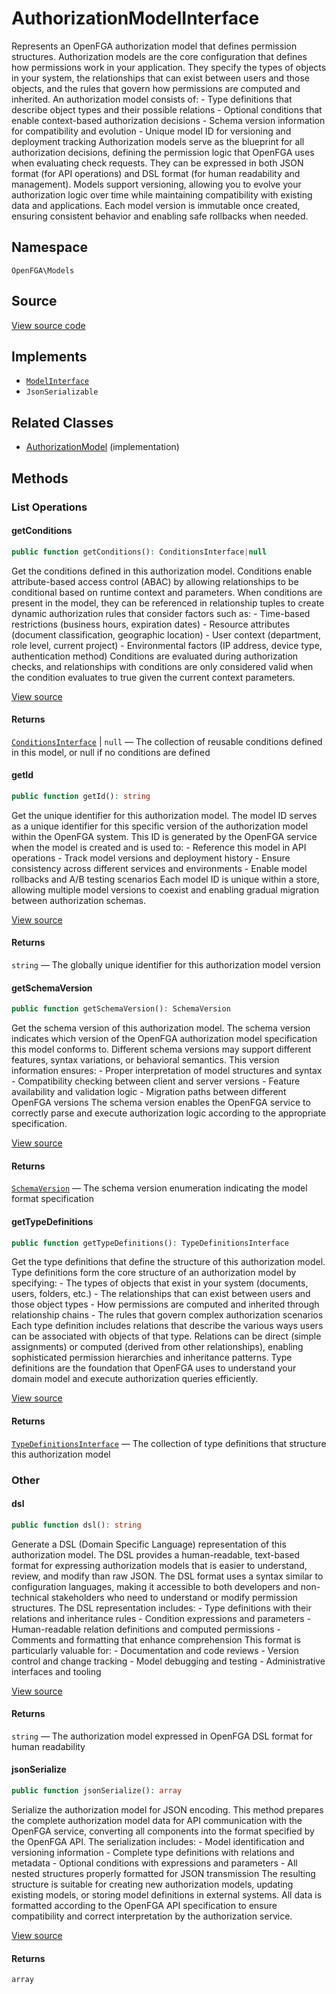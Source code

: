 # AuthorizationModelInterface

Represents an OpenFGA authorization model that defines permission structures. Authorization models are the core configuration that defines how permissions work in your application. They specify the types of objects in your system, the relationships that can exist between users and those objects, and the rules that govern how permissions are computed and inherited. An authorization model consists of: - Type definitions that describe object types and their possible relations - Optional conditions that enable context-based authorization decisions - Schema version information for compatibility and evolution - Unique model ID for versioning and deployment tracking Authorization models serve as the blueprint for all authorization decisions, defining the permission logic that OpenFGA uses when evaluating check requests. They can be expressed in both JSON format (for API operations) and DSL format (for human readability and management). Models support versioning, allowing you to evolve your authorization logic over time while maintaining compatibility with existing data and applications. Each model version is immutable once created, ensuring consistent behavior and enabling safe rollbacks when needed.

## Namespace

`OpenFGA\Models`

## Source

[View source code](https://github.com/evansims/openfga-php/blob/main/src/Models/AuthorizationModelInterface.php)

## Implements

* [`ModelInterface`](ModelInterface.md)
* `JsonSerializable`

## Related Classes

* [AuthorizationModel](Models/AuthorizationModel.md) (implementation)

## Methods

### List Operations

#### getConditions

```php
public function getConditions(): ConditionsInterface|null

```

Get the conditions defined in this authorization model. Conditions enable attribute-based access control (ABAC) by allowing relationships to be conditional based on runtime context and parameters. When conditions are present in the model, they can be referenced in relationship tuples to create dynamic authorization rules that consider factors such as: - Time-based restrictions (business hours, expiration dates) - Resource attributes (document classification, geographic location) - User context (department, role level, current project) - Environmental factors (IP address, device type, authentication method) Conditions are evaluated during authorization checks, and relationships with conditions are only considered valid when the condition evaluates to true given the current context parameters.

[View source](https://github.com/evansims/openfga-php/blob/main/src/Models/AuthorizationModelInterface.php#L84)

#### Returns

[`ConditionsInterface`](Models/Collections/ConditionsInterface.md) &#124; `null` — The collection of reusable conditions defined in this model, or null if no conditions are defined

#### getId

```php
public function getId(): string

```

Get the unique identifier for this authorization model. The model ID serves as a unique identifier for this specific version of the authorization model within the OpenFGA system. This ID is generated by the OpenFGA service when the model is created and is used to: - Reference this model in API operations - Track model versions and deployment history - Ensure consistency across different services and environments - Enable model rollbacks and A/B testing scenarios Each model ID is unique within a store, allowing multiple model versions to coexist and enabling gradual migration between authorization schemas.

[View source](https://github.com/evansims/openfga-php/blob/main/src/Models/AuthorizationModelInterface.php#L102)

#### Returns

`string` — The globally unique identifier for this authorization model version

#### getSchemaVersion

```php
public function getSchemaVersion(): SchemaVersion

```

Get the schema version of this authorization model. The schema version indicates which version of the OpenFGA authorization model specification this model conforms to. Different schema versions may support different features, syntax variations, or behavioral semantics. This version information ensures: - Proper interpretation of model structures and syntax - Compatibility checking between client and server versions - Feature availability and validation logic - Migration paths between different OpenFGA versions The schema version enables the OpenFGA service to correctly parse and execute authorization logic according to the appropriate specification.

[View source](https://github.com/evansims/openfga-php/blob/main/src/Models/AuthorizationModelInterface.php#L121)

#### Returns

[`SchemaVersion`](Models/Enums/SchemaVersion.md) — The schema version enumeration indicating the model format specification

#### getTypeDefinitions

```php
public function getTypeDefinitions(): TypeDefinitionsInterface

```

Get the type definitions that define the structure of this authorization model. Type definitions form the core structure of an authorization model by specifying: - The types of objects that exist in your system (documents, users, folders, etc.) - The relationships that can exist between users and those object types - How permissions are computed and inherited through relationship chains - The rules that govern complex authorization scenarios Each type definition includes relations that describe the various ways users can be associated with objects of that type. Relations can be direct (simple assignments) or computed (derived from other relationships), enabling sophisticated permission hierarchies and inheritance patterns. Type definitions are the foundation that OpenFGA uses to understand your domain model and execute authorization queries efficiently.

[View source](https://github.com/evansims/openfga-php/blob/main/src/Models/AuthorizationModelInterface.php#L142)

#### Returns

[`TypeDefinitionsInterface`](Models/Collections/TypeDefinitionsInterface.md) — The collection of type definitions that structure this authorization model

### Other

#### dsl

```php
public function dsl(): string

```

Generate a DSL (Domain Specific Language) representation of this authorization model. The DSL provides a human-readable, text-based format for expressing authorization models that is easier to understand, review, and modify than raw JSON. The DSL format uses a syntax similar to configuration languages, making it accessible to both developers and non-technical stakeholders who need to understand or modify permission structures. The DSL representation includes: - Type definitions with their relations and inheritance rules - Condition expressions and parameters - Human-readable relation definitions and computed permissions - Comments and formatting that enhance comprehension This format is particularly valuable for: - Documentation and code reviews - Version control and change tracking - Model debugging and testing - Administrative interfaces and tooling

[View source](https://github.com/evansims/openfga-php/blob/main/src/Models/AuthorizationModelInterface.php#L64)

#### Returns

`string` — The authorization model expressed in OpenFGA DSL format for human readability

#### jsonSerialize

```php
public function jsonSerialize(): array

```

Serialize the authorization model for JSON encoding. This method prepares the complete authorization model data for API communication with the OpenFGA service, converting all components into the format specified by the OpenFGA API. The serialization includes: - Model identification and versioning information - Complete type definitions with relations and metadata - Optional conditions with expressions and parameters - All nested structures properly formatted for JSON transmission The resulting structure is suitable for creating new authorization models, updating existing models, or storing model definitions in external systems. All data is formatted according to the OpenFGA API specification to ensure compatibility and correct interpretation by the authorization service.

[View source](https://github.com/evansims/openfga-php/blob/main/src/Models/AuthorizationModelInterface.php#L168)

#### Returns

`array`
